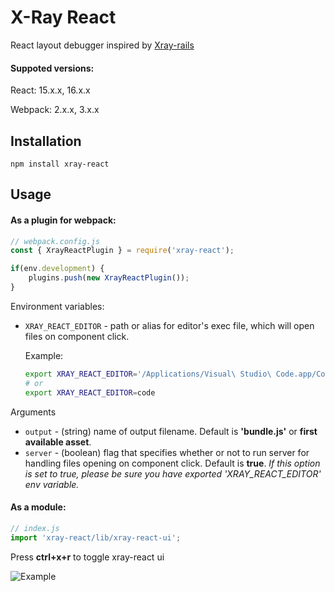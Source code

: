 # X-Ray React
React layout debugger inspired by [Xray-rails](https://github.com/brentd/xray-rails)

#### Suppoted versions:
React: 15.x.x, 16.x.x

Webpack: 2.x.x, 3.x.x

## Installation

`npm install xray-react`

## Usage

#### As a plugin for webpack:
```javascript
// webpack.config.js
const { XrayReactPlugin } = require('xray-react');

if(env.development) {
    plugins.push(new XrayReactPlugin());
}
```

Environment variables:
- `XRAY_REACT_EDITOR` - path or alias for editor's exec file, which will open files on component click.
  
  Example:
  ```bash
  export XRAY_REACT_EDITOR='/Applications/Visual\ Studio\ Code.app/Contents/Resources/app/bin/code'
  # or
  export XRAY_REACT_EDITOR=code
  ```

Arguments
- `output` - (string) name of output filename. Default is **'bundle.js'** or **first available asset**.
- `server` - (boolean) flag that specifies whether or not to run server for handling files opening on component click. Default is **true**. _If this option is set to true, please be sure you have exported 'XRAY_REACT_EDITOR' env variable._



#### As a module:
```javascript
// index.js
import 'xray-react/lib/xray-react-ui';
```

Press **ctrl+x+r** to toggle xray-react ui

![Example](media/example.gif)
